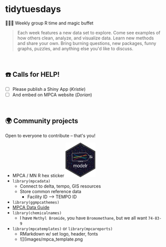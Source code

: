 # tidytuesdays
:cherries::cake::tada:  Weekly group R time and magic buffet


> Each week features a new data set to explore. Come see examples of how others clean, analyze, and visualize data. Learn new methods and share your own. Bring burning questions, new packages, funny graphs, puzzles, and anything else you'd like to discuss.


<br>

## :phone: Calls for **HELP!**

- [ ]  Please publish a Shiny App (*Kristie*)
- [ ]  And embed on MPCA website (*Dorian*)

<br>

## :earth_africa: Community projects

Open to everyone to contribute – that's you!

- MPCA / MN R hex sticker <img src="https://raw.githubusercontent.com/rstudio/hex-stickers/master/PNG/modelr.png" width="20%"> 
- `library(mpcadata)`
    - Connect to delta, tempo, GIS resources
    - Store common reference data
        - Facility ID --> TEMPO ID    
- `library(ggmpcathemes)`
- [MPCA Data Guide](https://mpca-data.github.io/Data-Guide/)
- `library(chemicalnames)`
    - I have `Methyl Bromide`, you have `Bromomethane`, but we all want `74-83-9`
- `library(mpcatemplates)` or `library(mpcareports)`
    - RMarkdown w/ set logo, header, fonts
    - ![](images/mpca_template.png
